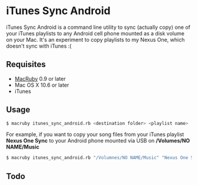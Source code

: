 iTunes Sync Android
===================
iTunes Sync Android is a command line utility to sync (actually copy) one of your iTunes playlists to any Android cell phone mounted as a disk volume on your Mac. It's an experiment to copy playlists to my Nexus One, which doesn't sync with iTunes :(

## Requisites
* [MacRuby](http://www.macruby.org/) 0.9 or later
* Mac OS X 10.6 or later
* iTunes

## Usage

```bash
$ macruby itunes_sync_android.rb <destination folder> <playlist name>
```

For example, if you want to copy your song files from your iTunes playlist **Nexus One Sync** to your Android phone mounted via USB on **/Volumes/NO NAME/Music**

```bash
$ macruby itunes_sync_android.rb "/Volumnes/NO NAME/Music" "Nexus One Sync"
```

## Todo
